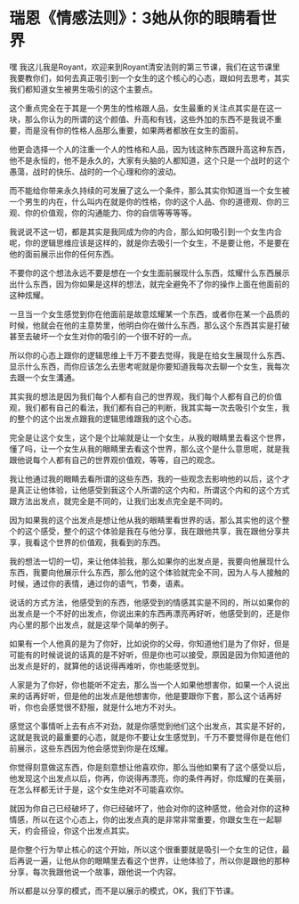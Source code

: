 # 瑞恩《情感法则》：3她从你的眼睛看世界

嘿 我这儿我是Royant，欢迎来到Royant清安法则的第三节课，我们在这节课里 我要教你们，如何去真正吸引到一个女生的这个核心的心态，跟如何去思考，其实我们都知道女生被男生吸引的这个主要点。

这个重点完全在于其是一个男生的性格跟人品，女生最重的关注点其实是在这一块，那么你认为的所谓的这个颜值、升高和有钱，这些外加的东西不是我说不重要，而是没有你的性格人品那么重要，如果两者都放在女生的面前。

他更会选择一个人的注重一个人的性格和人品，因为钱这种东西跟升高这种东西，他不是永恒的，他不是永久的，大家有头脑的人都知道，这个只是一个战时的这个愚蕩，战时的快乐、战时的一个心理和你的波动。

而不能给你带来永久持续的可发展了这么一个条件，那么其实你知道当一个女生被一个男生的内在，什么叫内在就是你的性格，你的这个人品、你的道德观、你的三观、你的价值观，你的沟通能力、你的自信等等等等。

我说说不这一切，都是其实是我同成为你的内合，那么如何吸引到一个女生内合呢，你的逻辑思维应该是这样的，就是你去吸引一个女生，不是要让他，不是要在他的面前展示出你的任何东西。

不要你的这个想法永远不要是想在一个女生面前展现什么东西，炫耀什么东西展示出什么东西，因为你如果是这样的想法，就完全避免不了你的操作上面在他面前的这种炫耀。

一旦当一个女生感觉到你在他面前是故意炫耀某一个东西，或者你在某一个品质的时候，他就会在他的主意势里，他明白你在做什么东西，那么这个东西其实是打破甚至去破坏一个女生对你的吸引的一个很不好的一点。

所以你的心态上跟你的逻辑思维上千万不要去觉得，我是在给女生展现什么东西、显示什么东西，而你应该怎么去思考呢就是你要知道我每次去聊一个女生，我每次去跟一个女生溝通。

其实我的想法是因为我们每个人都有自己的世界观，我们每个人都有自己的价值观，我们都有自己的看法，我们都有自己的判断，我其实每一次去吸引个女生，我的整个的这个出发点跟我的逻辑思维跟我的这个心态。

完全是让这个女生，这个是个比喻就是让一个女生，从我的眼睛里去看这个世界，懂了吗，让一个女生从我的眼睛里去看这个世界，那么这个是什么意思呢，就是我跟他说每个人都有自己的世界观价值观，等等，自己的观念。

我让他通过我的眼睛去看所谓的这些东西，我的一些观念去影响他的以后，这个才是真正让他体验，让他感受到我这个人所谓的这个内和，所谓这个内和的这个方式跟方法出发点，就完全是不同的，让我们出发点完全是不同的。

因为如果我的这个出发点是想让他从我的眼睛里看世界的话，那么其实他的这个整个的这个感受，整个的这个体验是我在与他分享，我在跟他共享，我在跟他分享共享，我看这个世界的价值观，我看到的东西。

我的想法一切的一切，来让他体验我，那么如果你的出发点是，我要向他展现什么东西，我要向他展示什么东西，那么他的这个体验就完全不同，因为人与人接触的时候，通过你的表情，通过你的语气，节奏，语素。

说话的方式方法，他感受到的东西，他感受到的情感其实是不同的，所以如果你的出发点是一个不好的出发点，你说出来的东西再漂亮再好听，他感受到的，还是你内心里的那个出发点，就是这举个简单的例子。

如果有一个人他真的是为了你好，比如说你的父母，你知道他们是为了你好，但是可能有的时候说说的话真的是不好听，但是你也可以接受，原因是因为你知道他的出发点是好的，就算他的话说得再难听，你也能感觉到。

人家是为了你好，你也能听不定去，那么当一个人如果他想害你，如果一个人说出来的话再好听，但是他的出发点是他想害你，他是要跟你下套，那么这个话再好听，你也会感觉很不舒服，就是什么地方不对头。

感觉这个事情听上去有点不对劲，就是你感觉到他们这个出发点，其实是不好的，这就是我说的最重要的心态，就是你不要让女生感觉到，千万不要觉得你是在他们前展示，这些东西因为他会感觉到你是在炫耀。

你觉得刻意做这东西，你是刻意想让他喜欢你，那么当他如果有了这个感受以后，他发现这个出发点以后，你再，你说得再漂亮，你的条件再好，你炫耀的在美丽，在怎么样都无计于是，这个女生绝对不可能喜欢你。

就因为你自己已经破坏了，你已经破坏了，他会对你的这种感觉，他会对你的这种情感，所以在这个心态上，你的出发点真的是非常非常重要，你跟女生在一起聊天，约会搭设，你这个出发点其实。

是你整个行为举止核心的这个开始，所以这个很重要就是吸引一个女生的记住，最后再说一遍，让他从你的眼睛里去看这个世界，让他体验了，所以你是跟他的那种分享，每次我跟他说一个故事，跟他说一个内容。

所以都是以分享的模式，而不是以展示的模式，OK，我们下节课。